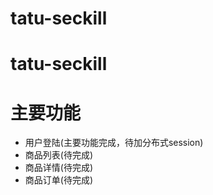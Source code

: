 # tatu-seckill
# tatu-seckill

# 主要功能
- 用户登陆(主要功能完成，待加分布式session)
- 商品列表(待完成)
- 商品详情(待完成)
- 商品订单(待完成)